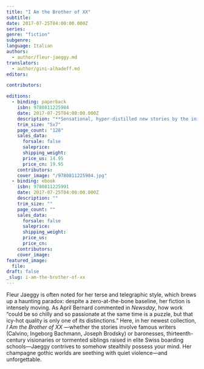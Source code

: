 ```yaml
---
title: "I Am the Brother of XX"
subtitle:
date: 2017-07-25T04:00:00.000Z
series:
genre: "fiction"
subgenre:
language: Italian
authors:
  - author/fleur-jaeggy.md
translators:
  - author/gini-alhadeff.md
editors:

contributors:

editions:
  - binding: paperback
    isbn: 9780811225984
    date: 2017-07-25T04:00:00.000Z
    description: "**Sensational, hyper-distilled new stories by the inimitable Fleur Jaeggy** "
    trim_size: "5x7"
    page_count: "128"
    sales_data:
      forsale: false
      saleprice:
      shipping_weight:
      price_us: 14.95
      price_cn: 19.95
    contributors:
    cover_image: "/9780811225984.jpg"
  - binding: ebook
    isbn: 9780811225991
    date: 2017-07-25T04:00:00.000Z
    description: ""
    trim_size: ""
    page_count: ""
    sales_data:
      forsale: false
      saleprice:
      shipping_weight:
      price_us:
      price_cn:
    contributors:
    cover_image: 
featured_image:
  file:
draft: false
_slug: i-am-the-brother-of-xx
---
```


Fleur Jaeggy is often noted for her terse and telegraphic style, which brews up a haunting paradox: despite a zero-at-the-bone baseline, her fiction is intensely moving. As April Bernard commented in _Newsday_, how work “could be so chilly and so passionate at the same time is a puzzle, but that icy-hot quality is only one of its distinctions.” Here, in her newest collection, _I Am the Brother of XX_ —whether the stories involve famous writers (Calvino, Ingeborg Bachmann, Joseph Brodsky) or baronesses, thirteenth-century visionaries or tormented siblings raised in elite Swiss boarding schools—Jaeggy contrives to somehow stealthily possess your mind. Her champagne gothic worlds are seething with quiet violence—and unforgettable.
